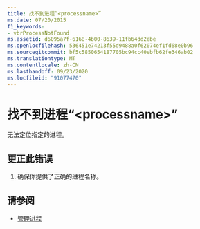 ```yaml
---
title: 找不到进程“<processname>”
ms.date: 07/20/2015
f1_keywords:
- vbrProcessNotFound
ms.assetid: d6095a7f-6168-4b00-8639-11fb64dd2ebe
ms.openlocfilehash: 536451e74213f55d9488a0f62074ef1fd68e0b96
ms.sourcegitcommit: bf5c5850654187705bc94cc40ebfb62fe346ab02
ms.translationtype: MT
ms.contentlocale: zh-CN
ms.lasthandoff: 09/23/2020
ms.locfileid: "91077470"
---
```

# <a name="process-processname-was-not-found"></a>找不到进程“\<processname>”

无法定位指定的进程。  
  
## <a name="to-correct-this-error"></a>更正此错误  
  
1. 确保你提供了正确的进程名称。  
  
## <a name="see-also"></a>请参阅

- [管理进程](/previous-versions/visualstudio/visual-studio-2008/z63bbakd(v=vs.90))
